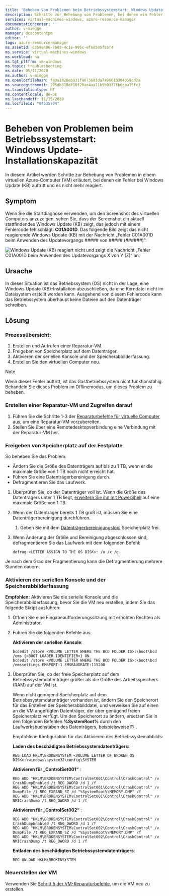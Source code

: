 ```yaml
---
title: 'Beheben von Problemen beim Betriebssystemstart: Windows Update-Installationskapazität'
description: Schritte zur Behebung von Problemen, bei denen ein Fehler bei Windows Update (KB) auftritt und es in einer Azure-VM nicht mehr reagiert.
services: virtual-machines-windows, azure-resource-manager
documentationcenter: ''
author: v-miegge
manager: dcscontentpm
editor: ''
tags: azure-resource-manager
ms.assetid: 6359e486-7b02-4c1e-995c-ef6d505f85f4
ms.service: virtual-machines-windows
ms.workload: na
ms.tgt_pltfrm: vm-windows
ms.topic: troubleshooting
ms.date: 05/11/2020
ms.author: v-miegge
ms.openlocfilehash: f83a1820eb931fa075681da7a9661b304059cd2a
ms.sourcegitcommit: 295db318df10f20ae4aa71b5b03f7fb6cba15fc3
ms.translationtype: HT
ms.contentlocale: de-DE
ms.lasthandoff: 11/15/2020
ms.locfileid: "94635704"
---
```

# <a name="troubleshoot-os-start-up--windows-update-installation-capacity"></a>Beheben von Problemen beim Betriebssystemstart: Windows Update-Installationskapazität

In diesem Artikel werden Schritte zur Behebung von Problemen in einem virtuellen Azure-Computer (VM) erläutert, bei denen ein Fehler bei Windows Update (KB) auftritt und es nicht mehr reagiert.

## <a name="symptom"></a>Symptom

Wenn Sie die Startdiagnose verwenden, um den Screenshot des virtuellen Computers anzuzeigen, sehen Sie, dass der Screenshot ein aktuell stattfindendes Windows Update (KB) zeigt, das jedoch mit einem Fehlercode fehlschlägt: **C01A001D**. Das folgende Bild zeigt das nicht reagierende Windows Update (KB) mit der Nachricht „Fehler C01A001D beim Anwenden des Updatevorgangs ##### von ##### (######)”:

![Windows Update (KB) reagiert nicht und zeigt die Nachricht „Fehler C01A001D beim Anwenden des Updatevorgangs X von Y (Z)“ an.](./media/troubleshoot-windows-update-installation-capacity/1.png)

## <a name="cause"></a>Ursache

In dieser Situation ist das Betriebssystem (OS) nicht in der Lage, eine Windows Update (KB)-Installation abzuschließen, da eine Kerndatei nicht im Dateisystem erstellt werden kann. Ausgehend von diesem Fehlercode kann das Betriebssystem überhaupt keine Dateien auf den Datenträger schreiben.

## <a name="solution"></a>Lösung

### <a name="process-overview"></a>Prozessübersicht:

1. Erstellen und Aufrufen einer Reparatur-VM.
1. Freigeben von Speicherplatz auf dem Datenträger.
1. Aktivieren der seriellen Konsole und der Speicherabbilderfassung.
1. Erstellen Sie den virtuellen Computer neu.

> [!NOTE]
> Wenn dieser Fehler auftritt, ist das Gastbetriebssystem nicht funktionsfähig. Behandeln Sie dieses Problem im Offlinemodus, um dieses Problem zu beheben.

### <a name="create-and-access-a-repair-vm"></a>Erstellen einer Reparatur-VM und Zugreifen darauf

1. Führen Sie die Schritte 1-3 der [Reparaturbefehle für virtuelle Computer](./repair-windows-vm-using-azure-virtual-machine-repair-commands.md) aus, um eine Reparatur-VM vorzubereiten.
1. Stellen Sie über eine Remotedesktopverbindung eine Verbindung mit der Reparatur-VM her.

### <a name="free-up-space-on-the-disk"></a>Freigeben von Speicherplatz auf der Festplatte

So beheben Sie das Problem:

- Ändern Sie die Größe des Datenträgers auf bis zu 1 TB, wenn er die maximale Größe von 1 TB noch nicht erreicht hat.
- Führen Sie eine Datenträgerbereinigung durch.
- Defragmentieren Sie das Laufwerk.

1. Überprüfen Sie, ob der Datenträger voll ist. Wenn die Größe des Datenträgers unter 1 TB liegt, [erweitern Sie ihn mit PowerShell](../windows/expand-os-disk.md) auf eine maximale Größe von 1 TB.
1. Wenn der Datenträger bereits 1 TB groß ist, müssen Sie eine Datenträgerbereinigung durchführen.
   1. Geben Sie mit dem [Datenträgerbereinigungstool](https://support.microsoft.com/help/4026616/windows-10-disk-cleanup) Speicherplatz frei.
1. Wenn Änderung der Größe und Bereinigung abgeschlossen sind, defragmentieren Sie das Laufwerk mit dem folgenden Befehl:

   ```
   defrag <LETTER ASSIGN TO THE OS DISK>: /u /x /g
   ```
   
Je nach dem Grad der Fragmentierung kann die Defragmentierung mehrere Stunden dauern.

### <a name="enable-the-serial-console-and-memory-dump-collection"></a>Aktivieren der seriellen Konsole und der Speicherabbilderfassung

**Empfohlen:** Aktivieren Sie die serielle Konsole und die Speicherabbilderfassung, bevor Sie die VM neu erstellen, indem Sie das folgende Skript ausführen:

1. Öffnen Sie eine Eingabeaufforderungssitzung mit erhöhten Rechten als Administrator.
1. Führen Sie die folgenden Befehle aus:

   **Aktivieren der seriellen Konsole**:
   
   ```
   bcdedit /store <VOLUME LETTER WHERE THE BCD FOLDER IS>:\boot\bcd /ems {<BOOT LOADER IDENTIFIER>} ON 
   bcdedit /store <VOLUME LETTER WHERE THE BCD FOLDER IS>:\boot\bcd /emssettings EMSPORT:1 EMSBAUDRATE:115200
   ```

1. Überprüfen Sie, ob der freie Speicherplatz auf dem Betriebssystemdatenträger größer als die Größe des Arbeitsspeichers (RAM) auf der VM ist.

   Wenn nicht genügend Speicherplatz auf dem Betriebssystemdatenträger vorhanden ist, ändern Sie den Speicherort für das Erstellen der Speicherabbilddatei, und verweisen Sie auf einen an die VM angefügten Datenträger, der über genügend freien Speicherplatz verfügt. Um den Speicherort zu ändern, ersetzen Sie in den folgenden Befehlen **%SystemRoot%** durch den Laufwerksbuchstaben des Datenträgers, beispielsweise **F:** .

   Empfohlene Konfiguration für das Aktivieren des Betriebssystemabbilds:

    **Laden des beschädigten Betriebssystemdatenträgers:**

   ```
   REG LOAD HKLM\BROKENSYSTEM <VOLUME LETTER OF BROKEN OS DISK>:\windows\system32\config\SYSTEM 
   ```
   
   **Aktivieren für „ControlSet001“** :

   ```
   REG ADD "HKLM\BROKENSYSTEM\ControlSet001\Control\CrashControl" /v CrashDumpEnabled /t REG_DWORD /d 1 /f 
   REG ADD "HKLM\BROKENSYSTEM\ControlSet001\Control\CrashControl" /v DumpFile /t REG_EXPAND_SZ /d "%SystemRoot%\MEMORY.DMP" /f 
   REG ADD "HKLM\BROKENSYSTEM\ControlSet001\Control\CrashControl" /v NMICrashDump /t REG_DWORD /d 1 /f
   ```
   
   **Aktivieren für „ControlSet002“** :

   ```
   REG ADD "HKLM\BROKENSYSTEM\ControlSet002\Control\CrashControl" /v CrashDumpEnabled /t REG_DWORD /d 1 /f 
   REG ADD "HKLM\BROKENSYSTEM\ControlSet002\Control\CrashControl" /v DumpFile /t REG_EXPAND_SZ /d "%SystemRoot%\MEMORY.DMP" /f 
   REG ADD "HKLM\BROKENSYSTEM\ControlSet002\Control\CrashControl" /v NMICrashDump /t REG_DWORD /d 1 /f
   ```
   
   **Entladen des beschädigten Betriebssystemdatenträgers**:

   ```
   REG UNLOAD HKLM\BROKENSYSTEM
   ```
   
### <a name="rebuild-the-vm"></a>Neuerstellen der VM

Verwenden Sie [Schritt 5 der VM-Reparaturbefehle](./repair-windows-vm-using-azure-virtual-machine-repair-commands.md#repair-process-example), um die VM neu zu erstellen.
